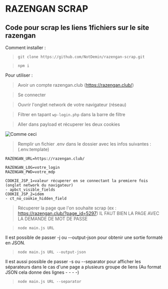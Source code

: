 # RAZENGAN SCRAP

## Code pour scrap les liens 1fichiers sur le site razengan

Comment installer :
>`git clone https://github.com/NotDemin/razengan-scrap.git` 

>`npm i`

Pour utiliser : 
>Avoir un compte razengan.club (https://razengan.club/)

>Se connecter

>Ouvrir l'onglet network de votre navigateur (réseau)

>Filtrer en tapant `wp-login.php` dans la barre de filtre

>Aller dans payload et récuperer les deux cookies

![Comme ceci](https://i.imgur.com/PDuau1A.png)

>Remplir un fichier .env dans le dossier avec les infos suivantes : 
>(.env.template)
```
RAZENGAN_URL=https://razengan.club/

RAZENGAN_LOG=votre_login
RAZENGAN_PWD=votre_mdp

COOKIE_JSP_1=valeur récuperer en se connectant la premiere fois (onglet network du navigateur)
- apbct_visible_fields
COOKIE_JSP_2=idem
- ct_no_cookie_hidden_field
```

>Récuperer la page que l'on souhaite scrap (ex : https://razengan.club/?page_id=5297) 
>IL FAUT BIEN LA PAGE AVEC LA DEMANDE DE MOT DE PASSE

>`node main.js URL`

Il est possible de passer -j ou --output-json pour obtenir une sortie formaté en JSON. 
>`node main.js URL --output-json`

Il est aussi possible de passer -s ou --separator pour afficher les séparateurs dans le cas d'une page a plusieurs groupe de liens (Au format JSON cela donne des lignes - - - -)
>`node main.js URL --separator`
